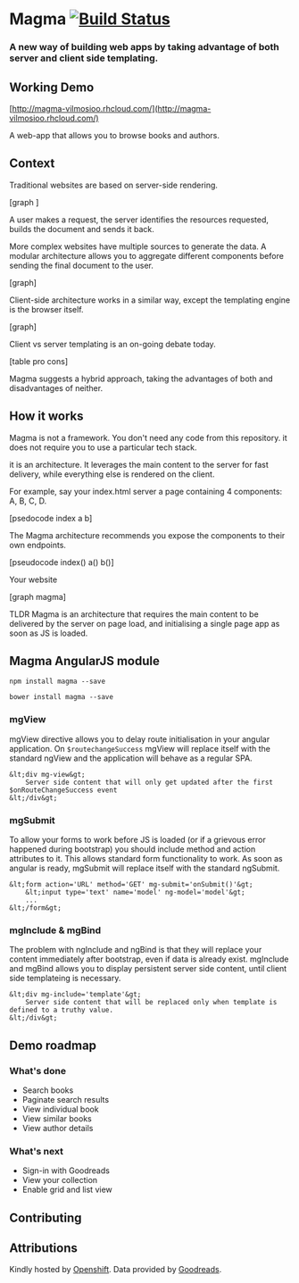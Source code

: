 # Magma [![Build Status](https://travis-ci.org/vilmosioo/magma.svg?branch=master)](https://travis-ci.org/vilmosioo/magma)

### A new way of building web apps by taking advantage of both server and client side templating.

## Working Demo

[http://magma-vilmosioo.rhcloud.com/](http://magma-vilmosioo.rhcloud.com/)

A web-app that allows you to browse books and authors.

## Context

Traditional websites are based on server-side rendering. 

[graph ]

A user makes a request, the server identifies the resources requested, builds the document and sends it back. 

More complex websites have multiple sources to generate the data. A modular architecture allows you to aggregate different components before sending the final document to the user.

[graph]

Client-side architecture works in a similar way, except the templating engine is the browser itself. 

[graph]

Client vs server templating is an on-going debate today. 

[table pro cons]

Magma suggests a hybrid approach, taking the advantages of both and disadvantages of neither.

## How it works

Magma is not a framework. You don't need any code from this repository. it does not require you to use a particular tech stack.

it is an architecture. It leverages the main content to the server for fast delivery, while everything else is rendered on the client. 

For example, say your index.html server a page containing 4 components: A, B, C, D.

[psedocode index a b]

The Magma architecture recommends you expose the components to their own endpoints.

[pseudocode index() a() b()]

Your website 

[graph magma]

TLDR Magma is an architecture that requires the main content to be delivered by the server on page load, and initialising a single page app as soon as JS is loaded.

## Magma AngularJS module

```
npm install magma --save
```

```
bower install magma --save
```

### mgView

mgView directive allows you to delay route initialisation in your angular application. On `$routechangeSuccess` mgView will replace itself with the standard ngView and the application will behave as a regular SPA.

```
&lt;div mg-view&gt;
	Server side content that will only get updated after the first $onRouteChangeSuccess event
&lt;/div&gt;
```

### mgSubmit

To allow your forms to work before JS is loaded (or if a grievous error happened during bootstrap) you should include method and action attributes to it. This allows standard form functionality to work. As soon as angular is ready, mgSubmit will replace itself with the standard ngSubmit.

```
&lt;form action='URL' method='GET' mg-submit='onSubmit()'&gt;
	&lt;input type='text' name='model' ng-model='model'&gt;
	...
&lt;/form&gt;
```

### mgInclude & mgBind

The problem with ngInclude and ngBind is that they will replace your content immediately after bootstrap, even if data is already exist. mgInclude and mgBind allows you to display persistent server side content, until client side templateing is necessary.

```
&lt;div mg-include='template'&gt;
	Server side content that will be replaced only when template is defined to a truthy value.
&lt;/div&gt;
```

## Demo roadmap

### What's done

 * Search books
 * Paginate search results
 * View individual book
 * View similar books
 * View author details

### What's next

 * Sign-in with Goodreads
 * View your collection
 * Enable grid and list view

## Contributing

## Attributions

Kindly hosted by [Openshift](https://www.openshift.com/).
Data provided by [Goodreads](https://www.goodreads.com/).